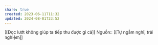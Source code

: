 ```yaml
---
share: true
created: 2023-06-11T11:32
updated: 2024-08-01T23:52
---
```

[[Đọc lướt không giúp ta tiếp thu được gì cả]]
Nguồn:: [[Tự ngẫm nghĩ, trải nghiệm]]
